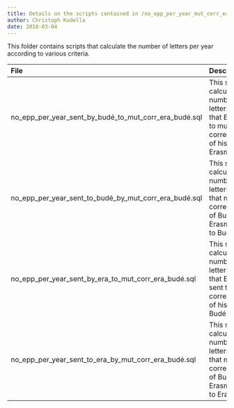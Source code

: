 ```yaml
---
title: Details on the scripts contained in /no_epp_per_year_mut_corr_era_budé/
author: Christoph Kudella
date: 2018-03-04
---
```

This folder contains scripts that calculate the number of letters per year according to various criteria.

| File | Description |
| :------------- | :------------- |
| no_epp_per_year_sent_by_budé_to_mut_corr_era_budé.sql | This script calculates the number of letters per year that Budé sent to mutual correspondents of his and Erasmus. |
| no_epp_per_year_sent_to_budé_by_mut_corr_era_budé.sql| This script calculates the number of letters per year that mutual correspondents of Budé and Erasmus sent to Budé. |
| no_epp_per_year_sent_by_era_to_mut_corr_era_budé.sql | This script calculates the number of letters per year that Erasmus sent to mutual correspondents of his and Budé. |
| no_epp_per_year_sent_to_era_by_mut_corr_era_budé.sql | This script calculates the number of letters per year that mutual correspondents of Budé and Erasmus sent to Erasmus. |
